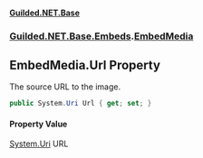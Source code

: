 #### [Guilded.NET.Base](Guilded_NET_Base.md 'Guilded.NET.Base')
### [Guilded.NET.Base.Embeds](Guilded_NET_Base.md#Guilded_NET_Base_Embeds 'Guilded.NET.Base.Embeds').[EmbedMedia](EmbedMedia.md 'Guilded.NET.Base.Embeds.EmbedMedia')
## EmbedMedia.Url Property
The source URL to the image.  
```csharp
public System.Uri Url { get; set; }
```
#### Property Value
[System.Uri](https://docs.microsoft.com/en-us/dotnet/api/System.Uri 'System.Uri')
URL
